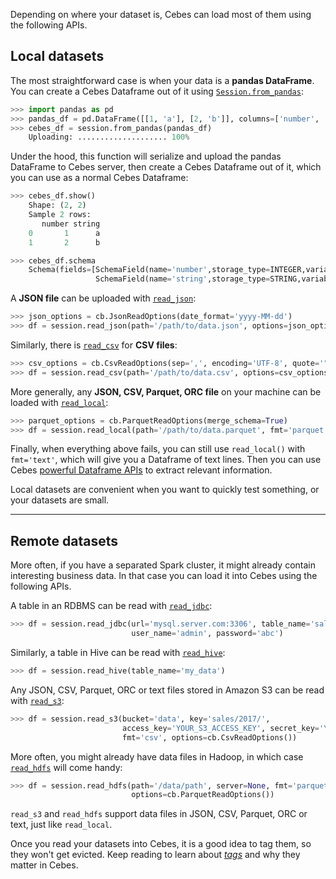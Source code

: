 Depending on where your dataset is, Cebes can load most of them using the following APIs.

## Local datasets

The most straightforward case is when your data is a **pandas DataFrame**. You can create a 
Cebes Dataframe out of it using [`Session.from_pandas`](session_api.md#pycebes.core.session.Session.from_pandas):

```python hl_lines="3 4"
>>> import pandas as pd
>>> pandas_df = pd.DataFrame([[1, 'a'], [2, 'b']], columns=['number', 'string'])
>>> cebes_df = session.from_pandas(pandas_df)
    Uploading: .................... 100%
```

Under the hood, this function will serialize and upload the pandas DataFrame to Cebes server,
then create a Cebes Dataframe out of it, which you can use as a normal Cebes Dataframe:

```python
>>> cebes_df.show()
    Shape: (2, 2)
    Sample 2 rows:
       number string
    0       1      a
    1       2      b

>>> cebes_df.schema
    Schema(fields=[SchemaField(name='number',storage_type=INTEGER,variable_type=DISCRETE),
                   SchemaField(name='string',storage_type=STRING,variable_type=TEXT)])
```

A **JSON file** can be uploaded with [`read_json`](session_api.md#pycebes.core.session.Session.read_json):

```python
>>> json_options = cb.JsonReadOptions(date_format='yyyy-MM-dd')
>>> df = session.read_json(path='/path/to/data.json', options=json_options)
```

Similarly, there is [`read_csv`](session_api.md#pycebes.core.session.Session.read_csv) for **CSV files**:

```python
>>> csv_options = cb.CsvReadOptions(sep=',', encoding='UTF-8', quote='"')
>>> df = session.read_csv(path='/path/to/data.csv', options=csv_options)
```

More generally, any **JSON, CSV, Parquet, ORC file** on your machine can be loaded with 
[`read_local`](session_api.md#pycebes.core.session.Session.read_local):

```python
>>> parquet_options = cb.ParquetReadOptions(merge_schema=True)
>>> df = session.read_local(path='/path/to/data.parquet', fmt='parquet', options=parquet_options)
```

Finally, when everything above fails, you can still use `read_local()` with `fmt='text'`, which will 
give you a Dataframe of text lines. Then you can use Cebes [powerful Dataframe APIs](dataframe_concepts.md) 
to extract relevant information.

Local datasets are convenient when you want to quickly test something, or your datasets are small.

---

## Remote datasets

More often, if you have a separated Spark cluster, it might already contain interesting business data.
In that case you can load it into Cebes using the following APIs.

A table in an RDBMS can be read with [`read_jdbc`](session_api.md#pycebes.core.session.Session.read_jdbc):

```python
>>> df = session.read_jdbc(url='mysql.server.com:3306', table_name='sales', 
                           user_name='admin', password='abc')
```

Similarly, a table in Hive can be read with [`read_hive`](session_api.md#pycebes.core.session.Session.read_hive):

```python
>>> df = session.read_hive(table_name='my_data')
```

Any JSON, CSV, Parquet, ORC or text files stored in Amazon S3 can be read with 
[`read_s3`](session_api.md#pycebes.core.session.Session.read_s3):

```python
>>> df = session.read_s3(bucket='data', key='sales/2017/', 
                         access_key='YOUR_S3_ACCESS_KEY', secret_key='YOUR_S3_SECRET_KEY', 
                         fmt='csv', options=cb.CsvReadOptions())
```

More often, you might already have data files in Hadoop, in which case 
[`read_hdfs`](session_api.md#pycebes.core.session.Session.read_hdfs) will come handy:

```python
>>> df = session.read_hdfs(path='/data/path', server=None, fmt='parquet', 
                           options=cb.ParquetReadOptions())
```

`read_s3` and `read_hdfs` support data files in JSON, CSV, Parquet, ORC or text, just like `read_local`.

Once you read your datasets into Cebes, it is a good idea to tag them, so they won't get evicted. 
Keep reading to learn about [_tags_](session_df.md) and why they matter in Cebes.
